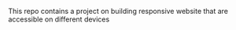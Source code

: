 This repo contains a project on building responsive website that are accessible on different devices
